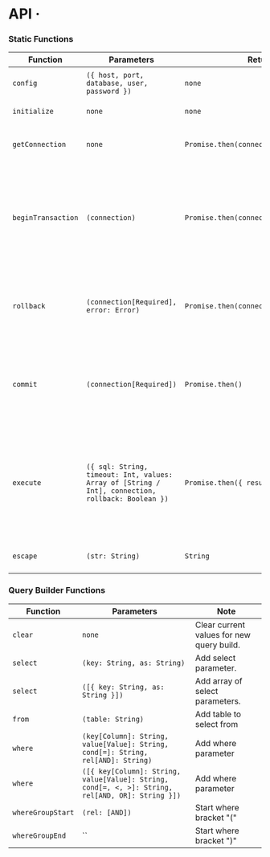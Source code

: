 # API &middot; 

### Static Functions

| Function | Parameters | Return | Note |
|---|---|---|---|
| `config` | `({ host, port, database, user, password })` | `none` | Configurations of mysql database. |
| `initialize` | `none` | `none` | Initialize mysql pool manually. |
| `getConnection` | `none` | `Promise.then(connection)` | Return connection from mysql pool. |
| `beginTransaction` | `(connection)` | `Promise.then(connection)` | Start new mysql transaction. Connection is not required. It will create new connection of connection not given. |
| `rollback` | `(connection[Required], error: Error)` | `Promise.then(connection).catch(error)` | Rollback transaction. If error parameter is given, It will throw error after rollback. |
| `commit` | `(connection[Required])` | `Promise.then()` | Commit transaction. If there is an error, Transaction will rollback and error will be thrown |
| `execute` | `({ sql: String, timeout: Int, values: Array of [String / Int], connection, rollback: Boolean })` | `Promise.then({ results, fields })` | Execute mysql query. If you're on transaction connection is required, else it will get connection from  pool and execute query. |
| `escape` | `(str: String)` | `String` | Escape string to use in query. |

### Query Builder Functions

| Function | Parameters | Note |
|---|---|---|
| `clear` | `none` | Clear current values for new query build. |
| `select` | `(key: String, as: String)` | Add select parameter. |
| `select` | `([{ key: String, as: String }])` | Add array of select parameters. |
| `from` | `(table: String)` | Add table to select from |
| `where` | `(key[Column]: String, value[Value]: String, cond[=]: String, rel[AND]: String)` | Add where parameter |
| `where` | `([{ key[Column]: String, value[Value]: String, cond[=, <, >]: String, rel[AND, OR]: String }])` | Add where parameter |
| `whereGroupStart` | `(rel: [AND])` | Start where bracket "(" |
| `whereGroupEnd` | `` | Start where bracket ")" |